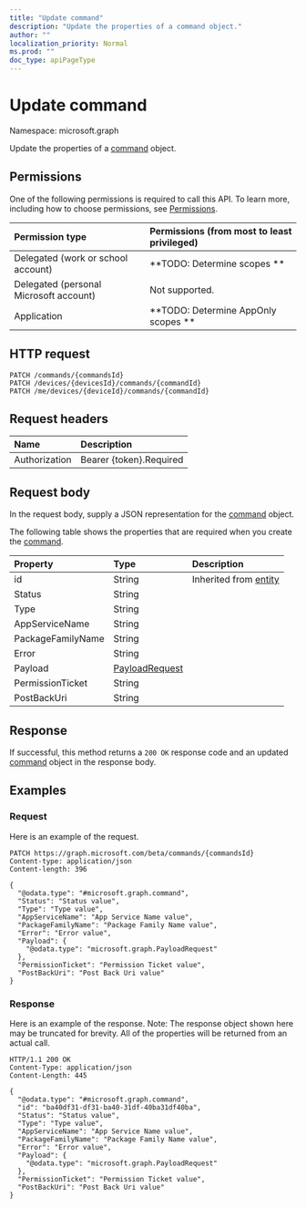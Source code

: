 ```yaml
---
title: "Update command"
description: "Update the properties of a command object."
author: ""
localization_priority: Normal
ms.prod: ""
doc_type: apiPageType
---
```


# Update command

Namespace: microsoft.graph

Update the properties of a [command](../resources/command.md) object.

## Permissions
One of the following permissions is required to call this API. To learn more, including how to choose permissions, see [Permissions](/concepts/permissions-reference.md).

|Permission type|Permissions (from most to least privileged)|
|:---|:---|
|Delegated (work or school account)|**TODO: Determine scopes **|
|Delegated (personal Microsoft account)|Not supported.|
|Application|**TODO: Determine AppOnly scopes **|

## HTTP request
<!-- {
  "blockType": "ignored"
}
-->
``` http
PATCH /commands/{commandsId}
PATCH /devices/{devicesId}/commands/{commandId}
PATCH /me/devices/{deviceId}/commands/{commandId}
```

## Request headers
|Name|Description|
|:---|:---|
|Authorization|Bearer {token}.Required|

## Request body
In the request body, supply a JSON representation for the [command](../resources/command.md) object.

The following table shows the properties that are required when you create the [command](../resources/command.md).

|Property|Type|Description|
|:---|:---|:---|
|id|String| Inherited from [entity](../resources/entity.md)|
|Status|String||
|Type|String||
|AppServiceName|String||
|PackageFamilyName|String||
|Error|String||
|Payload|[PayloadRequest](../resources/payloadrequest.md)||
|PermissionTicket|String||
|PostBackUri|String||



## Response
If successful, this method returns a `200 OK` response code and an updated [command](../resources/command.md) object in the response body.

## Examples

### Request
Here is an example of the request.
<!-- {
  "blockType": "request",
  "name": "update_command"
}
-->
``` http
PATCH https://graph.microsoft.com/beta/commands/{commandsId}
Content-type: application/json
Content-length: 396

{
  "@odata.type": "#microsoft.graph.command",
  "Status": "Status value",
  "Type": "Type value",
  "AppServiceName": "App Service Name value",
  "PackageFamilyName": "Package Family Name value",
  "Error": "Error value",
  "Payload": {
    "@odata.type": "microsoft.graph.PayloadRequest"
  },
  "PermissionTicket": "Permission Ticket value",
  "PostBackUri": "Post Back Uri value"
}
```

### Response
Here is an example of the response. Note: The response object shown here may be truncated for brevity. All of the properties will be returned from an actual call.
<!-- {
  "blockType": "response",
  "truncated": true
}
-->
``` http
HTTP/1.1 200 OK
Content-Type: application/json
Content-Length: 445

{
  "@odata.type": "#microsoft.graph.command",
  "id": "ba40df31-df31-ba40-31df-40ba31df40ba",
  "Status": "Status value",
  "Type": "Type value",
  "AppServiceName": "App Service Name value",
  "PackageFamilyName": "Package Family Name value",
  "Error": "Error value",
  "Payload": {
    "@odata.type": "microsoft.graph.PayloadRequest"
  },
  "PermissionTicket": "Permission Ticket value",
  "PostBackUri": "Post Back Uri value"
}
```

